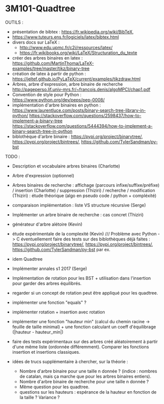 # 3M101-Quadtree

 OUTILS :
 - présentation de bibtex : https://fr.wikipedia.org/wiki/BibTeX, 
 - https://www.tuteurs.ens.fr/logiciels/latex/bibtex.html
 - divers docs sur LaTeX : 
    - http://www.edu.upmc.fr/c2i/ressources/latex/
    - https://fr.wikibooks.org/wiki/LaTeX/Structuration_du_texte
 - créer des arbres binaires en latex : https://github.com/MartinThoma/LaTeX-examples/tree/master/tikz/binary-tree
 - création de latex à partir de python : https://jeltef.github.io/PyLaTeX/current/examples/tikzdraw.html
 - Arbres, arbre d'expression, arbre binaire de recherche http://pageperso.lif.univ-mrs.fr/~francois.denis/algoMPCI/chap1.pdf
 - Convention de style pour Python : https://www.python.org/dev/peps/pep-0008/
 - implémentation d'arbre binaires en python : https://www.laurentluce.com/posts/binary-search-tree-library-in-python/
https://stackoverflow.com/questions/2598437/how-to-implement-a-binary-tree
https://stackoverflow.com/questions/5444394/how-to-implement-a-binary-search-tree-in-python
 - biblothèque d'arbre binaire :
https://pypi.org/project/binarytree/, https://pypi.org/project/bintrees/, https://github.com/TylerSandman/py-bst 

TODO :
- Description et vocabulaire arbres binaires (Charlotte)
- Arbre d'expression (optionnel)
- Arbres binaires de recherche : affichage (parcours infixe/suffixe/préfixe) / insertion (Charlotte) / suppression (Thiziri) / recherche / modification (Thiziri) : étude théorique (algo en pseudo code / python + compléxité)
- comparaison implémentation : liste VS structure récursive (Serge)
- Implémenter un arbre binaire de recherche : cas concret (Thiziri)
- générateur d'arbre alétoire (Kevin)
- étude expérimentale de la complexité (Kevin) /// Problème avec Python -> C
    éventuellement faire des tests sur des biblothèques déjà faites :
    https://pypi.org/project/binarytree/, https://pypi.org/project/bintrees/, https://github.com/TylerSandman/py-bst par ex. 
- idem Quadtree
- Implémenter annales s1 2017 (Serge)
- Implémentation de rotation pour les BST + utilisation dans l'insertion pour garder des arbres équilibrés.
- regarder si un concept de rotation peut être appliqué pour les quadtree.
- implémenter une fonction "equals" ?
- implémenter rotation + insertion avec rotation
- implémenter une fonction "hauteur min" (calcul du chemin racine -> feuille de taille minimal) + une fonction calculant un coeff d'équilibrage (|hauteur - hauteur_min|)
- faire des tests expérimentaux sur des arbres créé aléatoirement à partir d'une même liste (ordonnée différemment). Comparer les fonctions insertion et insertions classiques.

- idées de trucs supplémentaire à chercher, sur la théorie : 
    - Nombre d'arbre binaire pour une taille n donnée ? (indice : nombres de catalan, mais ça marche que pour les arbres binaires entiers). 
    - Nombre d'arbre binaire de recherche pour une taille n donnée ? 
    - Même question pour les quadtree.
    - questions sur les hauteurs : espérance de la hauteur en fonction de la taille ? Variance ?
    



